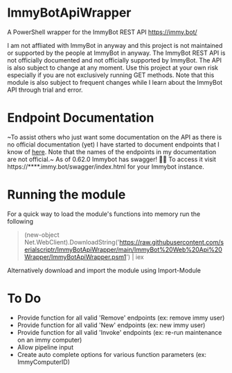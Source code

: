 # ImmyBotApiWrapper
A PowerShell wrapper for the ImmyBot REST API https://immy.bot/

I am not affliated with ImmyBot in anyway and this project is not maintained or supported by the people at ImmyBot in anyway. 
The ImmyBot REST API is not officially documented and not officially supported by ImmyBot. The API is also subject to change at any moment.
Use this project at your own risk especially if you are not exclusively running GET methods. Note that this module is also subject to frequent changes while
I learn about the ImmyBot API through trial and error.

# Endpoint Documentation
~To assist others who just want some documentation on the API as there is no official documentation (yet) I have started to document endpoints that I know of [here](https://github.com/serialscriptr/ImmyBotApiWrapper/blob/main/Endpoint%20Documentation/Table%20of%20Contents.md). Note that the names of the endpoints in my documentation are not official.~ As of 0.62.0 Immybot has swagger! 🥳🎉 To access it visit https://****.immy.bot/swagger/index.html for your Immybot instance.

# Running the module
For a quick way to load the module's functions into memory run the following
> (new-object Net.WebClient).DownloadString('https://raw.githubusercontent.com/serialscriptr/ImmyBotApiWrapper/main/ImmyBot%20Web%20Api%20Wrapper/ImmyBotApiWrapper.psm1') | iex

Alternatively download and import the module using Import-Module

# To Do
- Provide function for all valid 'Remove' endpoints (ex: remove immy user)
- Provide function for all valid 'New' endpoints (ex: new immy user)
- Provide function for all valid 'Invoke' endpoints (ex: re-run maintenance on an immy computer)
- Allow pipeline input
- Create auto complete options for various function parameters (ex: ImmyComputerID)
